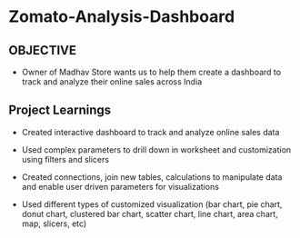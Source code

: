 # Zomato-Analysis-Dashboard

## OBJECTIVE
- Owner of Madhav Store wants us to help them create a dashboard to track and analyze their online sales across India

## Project Learnings

- Created interactive dashboard to track and analyze online sales data

- Used complex parameters to drill down in worksheet and
  customization using filters and slicers

- Created connections, join new tables, calculations to manipulate data and enable user driven parameters for visualizations

- Used different types of customized visualization (bar chart, pie chart, donut chart, clustered bar chart, scatter chart, line chart, area chart, map, slicers, etc)
